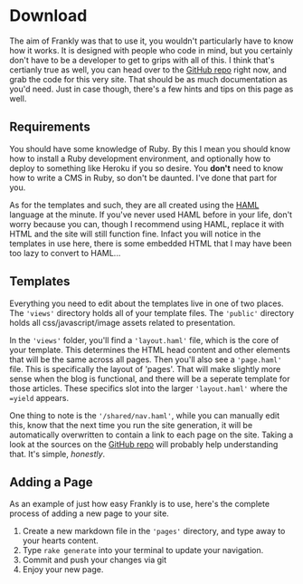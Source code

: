 # Download

The aim of Frankly was that to use it, you wouldn't particularly have to know how it works. It is designed with people who code in mind, but you certainly don't have to be a developer to get to grips with all of this. I think that's certianly true as well, you can head over to the [GitHub repo](http://github.com/ajclarkson/frankly) right now, and grab the code for this very site. That should be as much documentation as you'd need. Just in case though, there's a few hints and tips on this page as well.

## Requirements

You should have some knowledge of Ruby. By this I mean you should know how to install a Ruby development environment, and optionally how to deploy to something like Heroku if you so desire. You <strong>don't</strong> need to know how to write a CMS in Ruby, so don't be daunted. I've done that part for you.

As for the templates and such, they are all created using the <a href="#">HAML</a> language at the minute. If you've never used HAML before in your life, don't worry because you can, though I recommend using HAML, replace it with HTML and the site will still function fine. Infact you will notice in the templates in use here, there is some embedded HTML that I may have been too lazy to convert to HAML...

## Templates

Everything you need to edit about the templates live in one of two places. The <code>'views'</code> directory holds all of your template files. The <code>'public'</code> directory holds all css/javascript/image assets related to presentation. 

In the <code>'views'</code> folder, you'll find a <code>'layout.haml'</code> file, which is the core of your template. This determines the HTML head content and other elements that will be the same across all pages. Then you'll also see a <code>'page.haml'</code> file. This is specifically the layout of 'pages'. That will make slightly more sense when the blog is functional, and there will be a seperate template for those articles. These specifics slot into the larger <code>'layout.haml'</code> where the <code> =yield</code> appears. 

One thing to note is the <code>'/shared/nav.haml'</code>, while you can manually edit this, know that the next time you run the site generation, it will be automatically overwritten to contain a link to each page on the site. 
Taking a look at the sources on the [GitHub repo](http://github.com/ajclarkson/frankly) will probably help understanding that. It's simple, <em>honestly</em>.

## Adding a Page

As an example of just how easy Frankly is to use, here's the complete process of adding a new page to your site.

1. Create a new markdown file in the <code>'pages'</code> directory, and type away to your hearts content.
1. Type <code>rake generate</code> into your terminal to update your navigation.
1. Commit and push your changes via git
1. Enjoy your new page.
